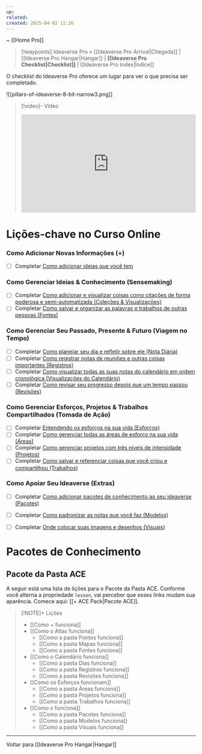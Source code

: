 ```yaml
---
up: 
related: 
created: 2025-04-02 11:26
---
```

~ [[Home Pro]] 

> [!waypoints] Ideaverse Pro » [[Ideaverse Pro Arrival|Chegada]] | [[Ideaverse Pro Hangar|Hangar]] | **[[Ideaverse Pro Checklist|Checklist]]** | [[Ideaverse Pro Index|Índice]]  

O checklist do Ideaverse Pro oferece um lugar para ver o que precisa ser completado.

![[pillars-of-ideaverse-8-bit-narrow3.png]]

> [!video]- Vídeo
> <div style="padding:56.25% 0 0 0;position:relative;"><iframe src="https://player.vimeo.com/video/1075908079?badge=0&amp;autopause=0&amp;player_id=0&amp;app_id=58479" frameborder="0" allow="autoplay; fullscreen; picture-in-picture; clipboard-write; encrypted-media" style="position:absolute;top:0;left:0;width:100%;height:100%;" title="Ideaverse Pro Checklist"></iframe></div>

# Lições-chave no Curso Online


### Como Adicionar Novas Informações (+)
- [ ] Completar [Como adicionar ideias que você tem](https://community.linkingyourthinking.com/c/ideaverse-pro/sections/533422/lessons/2060338) 

### Como Gerenciar Ideias & Conhecimento (Sensemaking)
- [ ] Completar [Como adicionar e visualizar coisas como citações de forma poderosa e semi-automatizada (Coleções & Visualizações)](https://community.linkingyourthinking.com/c/ideaverse-pro/sections/533416/lessons/2003924) 
- [ ] Completar [Como salvar e organizar as palavras e trabalhos de outras pessoas (Fontes)](https://community.linkingyourthinking.com/c/ideaverse-pro/sections/533416/lessons/2060372) 

### Como Gerenciar Seu Passado, Presente & Futuro (Viagem no Tempo)
- [ ] Completar [Como planejar seu dia e refletir sobre ele (Nota Diária)](https://community.linkingyourthinking.com/c/ideaverse-pro/sections/533420/lessons/2060311) 
- [ ] Completar [Como registrar notas de reuniões e outras coisas importantes (Registros)](https://community.linkingyourthinking.com/c/ideaverse-pro/sections/533420/lessons/2060405) 
- [ ] Completar [Como visualizar todas as suas notas do calendário em ordem cronológica (Visualizações do Calendário)](https://community.linkingyourthinking.com/c/ideaverse-pro/sections/533420/lessons/2003925) 
- [ ] Completar [Como revisar seu progresso depois que um tempo passou (Revisões)](https://community.linkingyourthinking.com/c/ideaverse-pro/sections/533420/lessons/2003931)  

### Como Gerenciar Esforços, Projetos & Trabalhos Compartilhados (Tomada de Ação)
- [ ] Completar [Entendendo os esforços na sua vida (Esforços)](https://community.linkingyourthinking.com/c/ideaverse-pro/sections/533418/lessons/2060438) 
- [ ] Completar [Como gerenciar todas as áreas de esforço na sua vida (Áreas)](https://community.linkingyourthinking.com/c/ideaverse-pro/sections/533418/lessons/2003932) 
- [ ] Completar [Como gerenciar projetos com três níveis de intensidade (Projetos)](https://community.linkingyourthinking.com/c/ideaverse-pro/sections/533418/lessons/2003934) 
- [ ] Completar [Como salvar e referenciar coisas que você criou e compartilhou (Trabalhos)](https://community.linkingyourthinking.com/c/ideaverse-pro/sections/533418/lessons/2003936) 

### Como Apoiar Seu Ideaverse (Extras)
- [ ] Completar [Como adicionar pacotes de conhecimento ao seu ideaverse (Pacotes)](https://community.linkingyourthinking.com/c/ideaverse-pro/sections/533421/lessons/2060446) 
- [ ] Completar [Como padronizar as notas que você faz (Modelos)](https://community.linkingyourthinking.com/c/ideaverse-pro/sections/533421/lessons/2060447) 
- [ ] Completar [Onde colocar suas imagens e desenhos (Visuais)](https://community.linkingyourthinking.com/c/ideaverse-pro/sections/533421/lessons/2060449) 


# Pacotes de Conhecimento

## Pacote da Pasta ACE
A seguir está uma lista de lições para o Pacote da Pasta ACE. Conforme você alterna a propriedade `lesson`, vai perceber que esses links mudam sua aparência. Comece aqui: [[+ ACE Pack|Pacote ACE]].

> [!NOTE]+ Lições
> - [[Como + funciona]]
> - [[Como o Atlas funciona]] 
> 	- [[Como a pasta Pontos funciona]]
> 	- [[Como a pasta Mapas funciona]]
> 	- [[Como a pasta Fontes funciona]]
> - [[Como o Calendário funciona]]
> 	- [[Como a pasta Dias funciona]]
> 	- [[Como a pasta Registros funciona]]
> 	- [[Como a pasta Revisões funciona]]
> - [[Como os Esforços funcionam]]
> 	- [[Como a pasta Áreas funciona]]
> 	- [[Como a pasta Projetos funciona]]
> 	- [[Como a pasta Trabalhos funciona]]
> - [[Como x funciona]]
> 	- [[Como a pasta Pacotes funciona]]
> 	- [[Como a pasta Modelos funciona]]
> 	- [[Como a pasta Visuais funciona]]
> 


---


Voltar para [[Ideaverse Pro Hangar|Hangar]]